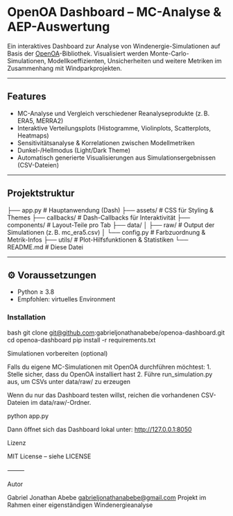 #  OpenOA Dashboard – MC-Analyse & AEP-Auswertung

Ein interaktives Dashboard zur Analyse von Windenergie-Simulationen auf Basis der [OpenOA](https://github.com/NREL/OpenOA)-Bibliothek. Visualisiert werden Monte-Carlo-Simulationen, Modellkoeffizienten, Unsicherheiten und weitere Metriken im Zusammenhang mit Windparkprojekten.

---

##  Features

- MC-Analyse und Vergleich verschiedener Reanalyseprodukte (z. B. ERA5, MERRA2)
- Interaktive Verteilungsplots (Histogramme, Violinplots, Scatterplots, Heatmaps)
- Sensitivitätsanalyse & Korrelationen zwischen Modellmetriken
- Dunkel-/Hellmodus (Light/Dark Theme)
- Automatisch generierte Visualisierungen aus Simulationsergebnissen (CSV-Dateien)

---

##  Projektstruktur
├── app.py                 # Hauptanwendung (Dash)
├── assets/               # CSS für Styling & Themes
├── callbacks/            # Dash-Callbacks für Interaktivität
├── components/           # Layout-Teile pro Tab
├── data/
│   ├── raw/              # Output der Simulationen (z. B. mc_era5.csv)
│   └── config.py         # Farbzuordnung & Metrik-Infos
├── utils/                # Plot-Hilfsfunktionen & Statistiken
└── README.md             # Diese Datei

---

## ⚙ Voraussetzungen

- Python ≥ 3.8
- Empfohlen: virtuelles Environment

### Installation

bash
git clone git@github.com:gabrieljonathanabebe/openoa-dashboard.git
cd openoa-dashboard
pip install -r requirements.txt

Simulationen vorbereiten (optional)

Falls du eigene MC-Simulationen mit OpenOA durchführen möchtest:
	1.	Stelle sicher, dass du OpenOA installiert hast
	2.	Führe run_simulation.py aus, um CSVs unter data/raw/ zu erzeugen

Wenn du nur das Dashboard testen willst, reichen die vorhandenen CSV-Dateien im data/raw/-Ordner.

python app.py

Dann öffnet sich das Dashboard lokal unter:
http://127.0.0.1:8050

Lizenz

MIT License – siehe LICENSE

⸻

Autor

Gabriel Jonathan Abebe
gabrieljonathanabebe@gmail.com
Projekt im Rahmen einer eigenständigen Windenergieanalyse
